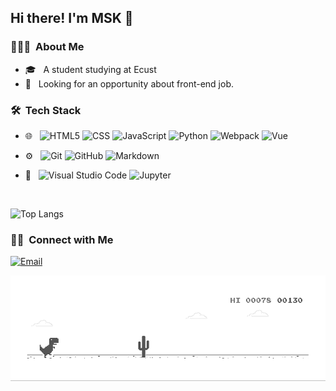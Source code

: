 ## Hi there! I'm MSK 👋

<h3> 👨🏻‍💻 &nbsp;About Me </h3>



- 🎓 &nbsp; A student studying at Ecust
- 💼 &nbsp; Looking for an opportunity about front-end job.


<h3> 🛠 &nbsp;Tech Stack</h3>

- 🌐 &nbsp;
  ![HTML5](https://img.shields.io/badge/-HTML5-E34F26?style=flat&logo=HTML5&logoColor=white)
  ![CSS](https://img.shields.io/badge/-CSS-007ACC?style=flat&logo=CSS3)
  ![JavaScript](https://img.shields.io/badge/-JavaScript-333333?style=flat&logo=javascript)
  ![Python](https://img.shields.io/badge/-Python-3776AB?style=flat&logo=python&logoColor=white)
  ![Webpack](https://img.shields.io/badge/-Webpack-75afcc?style=flat&logo=webpack)
  ![Vue](https://img.shields.io/badge/Vue-35495E?style=flat&logo=vuedotjs&logoColor=4FC08D)
  
- ⚙️ &nbsp;
  ![Git](https://img.shields.io/badge/-Git-f05032?style=flat&logo=git&logoColor=white)
  ![GitHub](https://img.shields.io/badge/-GitHub-181717?style=flat&logo=github)
  ![Markdown](https://img.shields.io/badge/-Markdown-333333?style=flat&logo=markdown)
- 🔧 &nbsp;
  ![Visual Studio Code](https://img.shields.io/badge/-Visual%20Studio%20Code-007ACC?style=flat&logo=visual-studio-code)
  ![Jupyter](https://img.shields.io/badge/-Jupyter-F37626?style=flat&logo=jupyter&logoColor=white)

<br/>

</p>

![Top Langs](https://github-readme-stats.vercel.app/api/top-langs/?username=Julian0197&hide=jupyter%20notebook)

<h3> 🤝🏻 &nbsp;Connect with Me </h3>

<p>
<a href="msk123@foxmail.com"><img alt="Email" src="https://img.shields.io/badge/Email-msk123@foxmail.com-da282a"></a>
</p>

![Dino](https://raw.githubusercontent.com/sanket9006/sanket9006/master/dino.gif)

